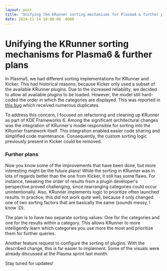 ```yaml
---
layout: post
title: "Unifying the KRunner sorting mechanisms for Plasma6 & further plans"
date: 2024-11-14 10:00:00 -0000
---
```


# Unifying the KRunner sorting mechanisms for Plasma6 & further plans

In Plasma5, we had different sorting implementations for KRunner and Kicker. This had historical reasons, because Kicker only used a subset of the available KRunner plugins. Due to the increased reliability, we decided to allow all available plugins to be loaded. However, the model still hard-coded the order in which the categories are displayed.
This was reported in [this bug](https://bugs.kde.org/show_bug.cgi?id=431204) which received numerous duplicates.

To address this concern, I focused on refactoring and cleaning up KRunner as part of KDE Frameworks 6. Among the significant architectural changes was the integration of KRunner's model responsible for sorting into the KRunner framework itself. This integration enabled easier code sharing and simplified code maintenance. Consequently, the custom sorting logic previously present in Kicker could be removed.

### Further plans
Now you know some of the improvements that have been done, but more interesting might be the future plans!
While the sorting in KRunner was in lots of regards better than the one from Kicker, it still has some flaws.
For instance, tweaking the order of results from a plugin developer's perspective proved challenging, since rearranging categories could occur unintentionally.
Also, KRunner implements logic to prioritize often launched results. In practice, this did not work quite well, because it only changed one of two sorting factors that are basically the same  (sounds messy, I know :D).

The plan is to have two separate sorting values: One for the categories and one for the results within a category. This allows KRunner to more intelligently learn which categories you use more the most and prioritize them for further queries.

Another feature request to configure the sorting of plugins. With the described change, this is far easier to implement. Some of the visuals were already discussed at the Plasma sprint last month.

Stay tuned for updates!

